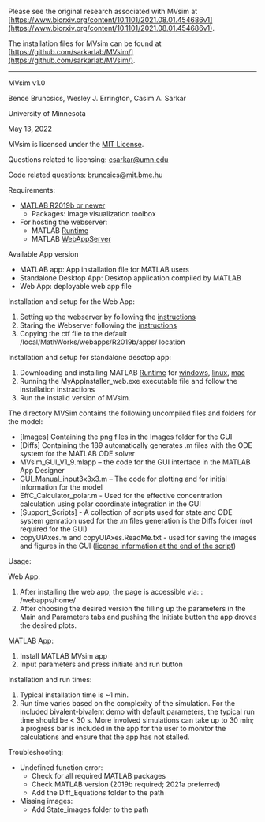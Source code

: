 Please see the original research associated with MVsim at [https://www.biorxiv.org/content/10.1101/2021.08.01.454686v1](https://www.biorxiv.org/content/10.1101/2021.08.01.454686v1).

The installation files for MVsim can be found at [https://github.com/sarkarlab/MVsim/](https://github.com/sarkarlab/MVsim/).

***

MVsim v1.0

Bence Bruncsics, Wesley J. Errington, Casim A. Sarkar

University of Minnesota

May 13, 2022

MVsim is licensed under the [MIT License](https://github.com/sarkarlab/MVsim/blob/main/LICENSE).

Questions related to licensing: csarkar@umn.edu

Code related questions: bruncsics@mit.bme.hu

Requirements:
- [MATLAB R2019b or newer](https://www.mathworks.com/)
  - Packages: Image visualization toolbox
- For hosting the webserver:
  - MATLAB [Runtime](https://www.mathworks.com/products/compiler/matlab-runtime.html) 
  - MATLAB [WebAppServer](https://www.mathworks.com/products/matlab-web-app-server.html)
  
Available App version
- MATLAB app: App installation file for MATLAB users
- Standalone Desktop App: Desktop application compiled by MATLAB
- Web App: deployable web app file

Installation and setup for the Web App:
1. Setting up the webserver by following the [instructions](https://www.mathworks.com/help/webappserver/ug/set-up-matlab-web-app-server.html)
2. Staring the Webserver following the [instructions](https://www.mathworks.com/help/compiler/webapps/run-a-web-app.html)
3. Copying the ctf file to the default /local/MathWorks/webapps/R2019b/apps/ location

Installation and setup for standalone desctop app:
1. Downloading and installing MATLAB [Runtime](https://www.mathworks.com/products/compiler/matlab-runtime.html) for [windows](https://ssd.mathworks.com/supportfiles/downloads/R2021a/Release/5/deployment_files/installer/complete/win64/MATLAB_Runtime_R2021a_Update_5_win64.zip), [linux](https://ssd.mathworks.com/supportfiles/downloads/R2021a/Release/5/deployment_files/installer/complete/glnxa64/MATLAB_Runtime_R2021a_Update_5_glnxa64.zip), [mac](https://ssd.mathworks.com/supportfiles/downloads/R2021a/Release/5/deployment_files/installer/complete/maci64/MATLAB_Runtime_R2021a_Update_5_maci64.dmg.zip)
2. Running the MyAppInstaller_web.exe executable file and follow the installation instractions
3. Run the installd version of MVsim.

The directory MVSim contains the following uncompiled files and folders for the model:

* [Images] Containing the png files in the Images folder for the GUI 
* [Diffs] Containing the 189 automatically generates .m files with the ODE system for the MATLAB ODE solver
* MVsim_GUI_V1_9.mlapp – the code for the GUI interface in the MATLAB App Designer	
* GUI_Manual_input3x3x3.m – The code for plotting and for initial information for the model
* EffC_Calculator_polar.m - Used for the effective concentration calculation using polar coordinate integration in the GUI
* [Support_Scripts] - A collection of scripts used for state and ODE system genration used for the .m files generation is the Diffs folder (not required for the GUI) 
* copyUIAxes.m and copyUIAxes.ReadMe.txt - used for saving the images and figures in the GUI ([license information at the end of the script](https://www.mathworks.com/matlabcentral/fileexchange/73103-copyuiaxes))


Usage:

Web App:
1. After installing the web app, the page is accessible via: <host>:<port> /webapps/home/ 
2. After choosing the desired version the filling up the parameters in the Main and Parameters tabs and pushing the Initiate button the app droves the desired plots. 

MATLAB App:
1. Install MATLAB MVsim app
2. Input parameters and press initiate and run button

Installation and run times:
1. Typical installation time is ~1 min.
2. Run time varies based on the complexity of the simulation. For the included bivalent-bivalent demo with default parameters, the typical run time should be < 30 s. More involved simulations can take up to 30 min; a progress bar is included in the app for the user to monitor the calculations and ensure that the app has not stalled.

Troubleshooting:

- Undefined function error: 
  - Check for all required MATLAB packages
  - Check MATLAB version (2019b required; 2021a preferred)
  - Add the Diff_Equations folder to the path
- Missing images:
  - Add State_images folder to the path
